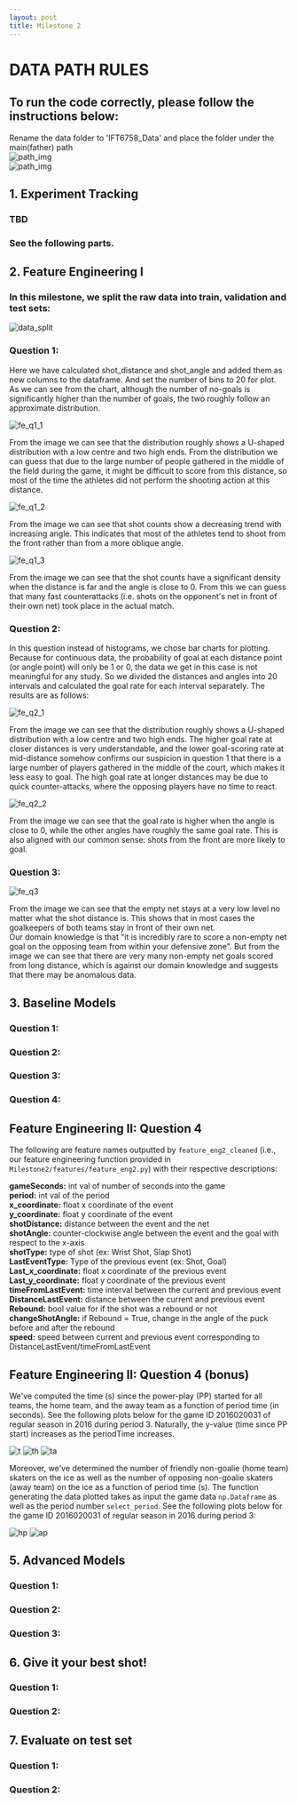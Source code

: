 ```yaml
---
layout: post
title: Milestone 2
---
```


# <strong>DATA PATH RULES</strong>
## To run the code correctly, please follow the instructions below:<br> 
Rename the data folder to 'IFT6758_Data' and place the folder under the main(father) path <br>
![path_img](../images/path1_m2.png)<br>![path_img](../images/path2_m2.png)<br>

## <strong>1. Experiment Tracking</strong>

### TBD

### See the following parts.

## <strong>2. Feature Engineering I</strong>

### In this milestone, we split the raw data into train, validation and test sets:

![data_split](../images/data_split_m2.png)

### <strong>Question 1</strong>: 

Here we have calculated shot_distance and shot_angle and added them as new columns to the dataframe. And set the number of bins to 20 for plot.<br>
As we can see from the chart, although the number of no-goals is significantly higher than the number of goals, the two roughly follow an approximate distribution.

![fe_q1_1](../images/m2_fe1_q1_1.png)

From the image we can see that the distribution roughly shows a U-shaped distribution with a low centre and two high ends. From the distribution we can guess that due to the large number of people gathered in the middle of the field during the game, it might be difficult to score from this distance, so most of the time the athletes did not perform the shooting action at this distance.

![fe_q1_2](../images/m2_fe1_q1_2.png)

From the image we can see that shot counts show a decreasing trend with increasing angle. This indicates that most of the athletes tend to shoot from the front rather than from a more oblique angle.

![fe_q1_3](../images/m2_fe1_q1_3.png)

From the image we can see that the shot counts have a significant density when the distance is far and the angle is close to 0. From this we can guess that many fast counterattacks (i.e. shots on the opponent's net in front of their own net) took place in the actual match.

### <strong>Question 2</strong>:

In this question instead of histograms, we chose bar charts for plotting. Because for continuous data, the probability of goal at each distance point (or angle point) will only be 1 or 0, the data we get in this case is not meaningful for any study. So we divided the distances and angles into 20 intervals and calculated the goal rate for each interval separately. The results are as follows:

![fe_q2_1](../images/m2_fe1_q2_1.png)

From the image we can see that the distribution roughly shows a U-shaped distribution with a low centre and two high ends. The higher goal rate at closer distances is very understandable, and the lower goal-scoring rate at mid-distance somehow confirms our suspicion in question 1 that there is a large number of players gathered in the middle of the court, which makes it less easy to goal. The high goal rate at longer distances may be due to quick counter-attacks, where the opposing players have no time to react.

![fe_q2_2](../images/m2_fe1_q2_2.png)

From the image we can see that the goal rate is higher when the angle is close to 0, while the other angles have roughly the same goal rate. This is also aligned with our common sense: shots from the front are more likely to goal.

### <strong>Question 3</strong>:

![fe_q3](../images/m2_fe1_q3.png)

From the image we can see that the empty net stays at a very low level no matter what the shot distance is. This shows that in most cases the goalkeepers of both teams stay in front of their own net.<br>
Our domain knowledge is that "it is incredibly rare to score a non-empty net goal on the opposing team from within your defensive zone". But from the image we can see that there are very many non-empty net goals scored from long distance, which is against our domain knowledge and suggests that there may be anomalous data.


## <strong>3. Baseline Models</strong>

### <strong>Question 1</strong>:

### <strong>Question 2</strong>:

### <strong>Question 3</strong>:

### <strong>Question 4</strong>:


## Feature Engineering II: Question 4

The following are feature names outputted by `feature_eng2_cleaned` (i.e., our feature engineering function provided in `Milestone2/features/feature_eng2.py`) with their respective descriptions:

 <strong>gameSeconds:</strong> int val of number of seconds into the game  <br>
 <strong>period:</strong> int val of the period  <br>
 <strong>x_coordinate:</strong> float x coordinate of the event  <br>
 <strong>y_coordinate:</strong> float y coordinate of the event  <br>
 <strong>shotDistance:</strong> distance between the event and the net  <br>
 <strong>shotAngle:</strong> counter-clockwise angle between the event and the goal with respect to the x-axis  <br>
 <strong>shotType:</strong> type of shot (ex: Wrist Shot, Slap Shot)  <br>
 <strong>LastEventType:</strong> Type of the previous event (ex: Shot, Goal)  <br>
 <strong>Last_x_coordinate:</strong> float x coordinate of the previous event  <br>
 <strong>Last_y_coordinate:</strong> float y coordinate of the previous event  <br>
 <strong>timeFromLastEvent:</strong> time interval between the current and previous event  <br>
 <strong>DistanceLastEvent:</strong> distance between the current and previous event  <br>
 <strong>Rebound:</strong> bool value for if the shot was a rebound or not  <br>
 <strong>changeShotAngle:</strong> if Rebound = True, change in the angle of the puck before and after the rebound  <br>
 <strong>speed:</strong> speed between current and previous event corresponding to DistanceLastEvent/timeFromLastEvent 

## Feature Engineering II: Question 4 (bonus)

We've computed the time (s) since the power-play (PP) started for all teams, the home team, and the away team as a function of period time (in seconds). See the following plots below for the game ID 2016020031 of regular season in 2016 during period 3. Naturally, the y-value (time since PP start) increases as the periodTime increases. 

![t](../images/timer.png)
![th](../images/timer_home.png)
![ta](../images/timer_away.png)

Moreover, we've determined the number of friendly non-goalie (home team) skaters on the ice as well as the number of opposing non-goalie skaters (away team) on the ice as a function of period time (s). The function generating the data plotted takes as input the game data `np.Dataframe` as well as the period number `select_period`. See the following plots below for the game ID 2016020031 of regular season in 2016 during period 3:

![hp](../images/homeplayers.png)
![ap](../images/awayplayers.png)

## <strong>5. Advanced Models</strong>

### <strong>Question 1</strong>:

### <strong>Question 2</strong>:

### <strong>Question 3</strong>:


## <strong>6. Give it your best shot!</strong>

### <strong>Question 1</strong>:

### <strong>Question 2</strong>:


## <strong>7. Evaluate on test set</strong>

### <strong>Question 1</strong>:

### <strong>Question 2</strong>: